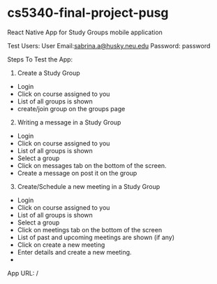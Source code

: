 # cs5340-final-project-pusg
React Native App for Study Groups mobile application






Test Users:
User Email:sabrina.a@husky.neu.edu 
Password: password


Steps To Test the App:

1. Create a Study Group
  - Login
  - Click on  course assigned to you
  - List of all groups is shown
  - create/join group on the groups page
 
 2. Writing a message in a Study Group
  - Login
  - Click on course assigned to you
  - List of all groups is shown
  - Select a group
  - Click on messages tab on the bottom of the screen.
  - Create a message on post it on the group
  
 3. Create/Schedule a new meeting in a Study Group
 - Login
 - Click on course assigned to you
 - List of all groups is shown
 - Select a group
 - Click on meetings tab on the bottom of the screen
 - List of past and upcoming meetings are shown (if any)
 - Click on create a new meeting
 - Enter details and create a new meeting.
 - 


App URL:
/
